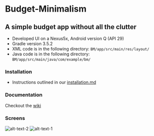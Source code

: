 # Budget-Minimalism
## A simple budget app without all the clutter
 - Developed UI on a Nexus5x, Android version Q (API 29)
 - Gradle version 3.5.2
 - XML code is in the following directory:
 ```BM/app/src/main/res/layout/```
 - Java code is in the following directory:
 ```BM/app/src/main/java/com/example/bm/```

### Installation
 - Instructions outlined in our [installation.md](https://github.com/WSU-4110/Budget-Minimalism/blob/master/installation.md)

### Documentation
Checkout the [wiki](https://github.com/WSU-4110/Budget-Minimalism/wiki)

### Screens
![alt-text-2](https://github.com/WSU-4110/Budget-Minimalism/blob/master/screenshots/mainMenu.PNG "MainMenu  ")
![alt-text-1](https://github.com/WSU-4110/Budget-Minimalism/blob/master/screenshots/incomeInput.png "IncomeInput")
